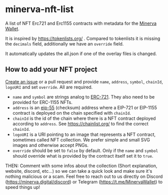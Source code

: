 minerva-nft-list
================

A list of NFT Erc721 and Erc1155 contracts with metadata for the [Minerva Wallet](https://minerva.digital/).

It is inspired by https://tokenlists.org/ . Compared to tokenlists it is missing the `decimals` field, additionally we have an `override` field.

It automatically updates the all.json if one of the overlay files is changed.


How to add your NFT project
---------------------------

[Create an issue](https://github.com/lab10-coop/minerva-nft-list/issues/new?assignees=&labels=add+collection&template=add-new-nft-collection-with-icon.md&title=Add+NFT+collection%3A+%3CName%3E) or a pull request and provide `name`, `address`, `symbol`, `chainId`, `logoURI` and set `override`. All are required.

- `name` and `symbol` are strings analog to [ERC-721](https://eips.ethereum.org/EIPS/eip-721). They also need to be provided for ERC-1155 NFTs.
- `address` is an [eip-55](https://eips.ethereum.org/EIPS/eip-55) (checksum) address where a EIP-721 or EIP-1155 contract is deployed on the chain specified with `chainId`.
- `chainId` is the id of the chain where there is a NFT contract deployed according to `address`. See https://chainlist.org/ to find the correct `chainId`.
- `logoURI` is a URI pointing to an image that represents a NFT contract, sometimes called NFT collection. We prefer simple and small SVG images and otherwise accept PNGs.
- `override` should be set to `false` by default. Only if the `name` and `symbol` should override what is provided by the contract itself set it to `true`.

THEN:
Comment with some infos about the collection (Short explanation, website, discord, etc...) so we can take a quick look and make sure it's nothing malicious or a scam. Feel free to reach out to us directly on Discord (https://minerva.digital/discord) or Telegram (https://t.me/MinervaWallet) to speed things up!
